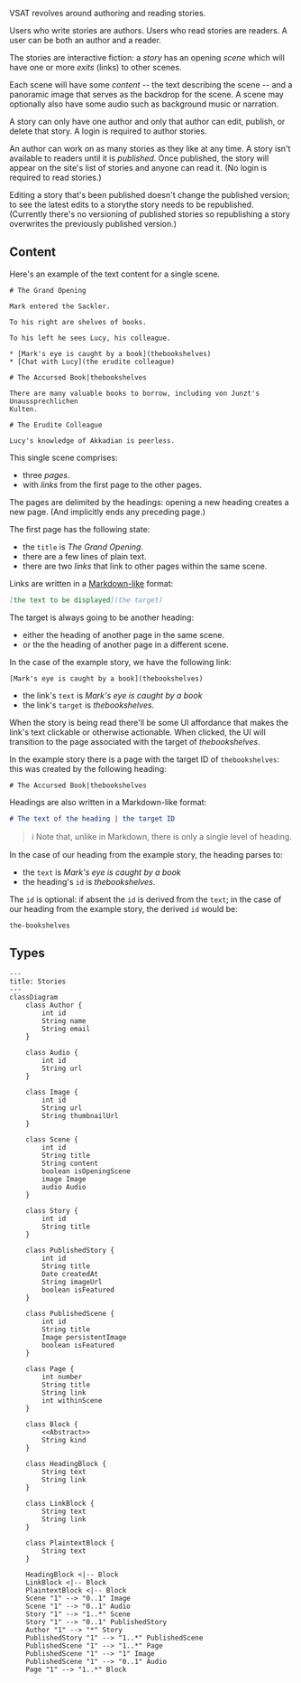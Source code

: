 VSAT revolves around authoring and reading stories.

Users who write stories are authors. Users who read stories are readers. A user
can be both an author and a reader.

The stories are interactive fiction: a _story_ has an opening _scene_ which will
have one or more _exits_ (links) to other scenes.

Each scene will have some _content_ -- the text describing the scene -- and a
panoramic image that serves as the backdrop for the scene. A scene may
optionally also have some audio such as background music or narration.

A story can only have one author and only that author can edit, publish, or
delete that story. A login is required to author stories.

An author can work on as many stories as they like at any time. A story isn't
available to readers until it is _published_. Once published, the story will
appear on the site's list of stories and anyone can read it. (No login is
required to read stories.)

Editing a story that's been published doesn't change the published version; to
see the latest edits to a storythe story needs to be republished. (Currently
there's no versioning of published stories so republishing a story overwrites
the previously published version.)

## Content

Here's an example of the text content for a single scene.

```
# The Grand Opening

Mark entered the Sackler.

To his right are shelves of books.

To his left he sees Lucy, his colleague.

* [Mark's eye is caught by a book](thebookshelves)
* [Chat with Lucy](the erudite colleague)

# The Accursed Book|thebookshelves

There are many valuable books to borrow, including von Junzt's Unaussprechlichen
Kulten.

# The Erudite Colleague

Lucy's knowledge of Akkadian is peerless.
```

This single scene comprises:

* three _pages_.
* with _links_ from the first page to the other pages.

The pages are delimited by the headings: opening a new heading creates a new
page. (And implicitly ends any preceding page.)

The first page has the following state:

* the `title` is _The Grand Opening_.
* there are a few lines of plain text.
* there are two _links_ that link to other pages within the same scene.

Links are written in a
[Markdown-like](https://www.markdownguide.org/basic-syntax/#links) format:

```markdown
[the text to be displayed](the target)
```

The target is always going to be another heading:

* either the heading of another page in the same scene.
* or the the heading of another page in a different scene.

In the case of the example story, we have the following link:

```
[Mark's eye is caught by a book](thebookshelves)
```

* the link's `text` is _Mark's eye is caught by a book_
* the link's `target` is _thebookshelves_.

When the story is being read there'll be some UI affordance that makes the
link's text clickable or otherwise actionable. When clicked, the UI will
transition to the page associated with the target of _thebookshelves_.

In the example story there is a page with the target ID of `thebookshelves`:
this was created by the following heading:

```
# The Accursed Book|thebookshelves
```

Headings are also written in a Markdown-like format:

```markdown
# The text of the heading | the target ID
```

> ℹ️ Note that, unlike in Markdown, there is only a single level of heading.

In the case of our heading from the example story, the heading parses to:

* the `text` is _Mark's eye is caught by a book_
* the heading's `id` is _thebookshelves_.

The `id` is optional: if absent the `id` is derived from the `text`; in the case
of our heading from the example story, the derived `id` would be:

```
the-bookshelves
```

## Types

```mermaid
---
title: Stories
---
classDiagram
    class Author {
        int id
        String name
        String email
    }

    class Audio {
        int id
        String url
    }

    class Image {
        int id
        String url
        String thumbnailUrl
    }

    class Scene {
        int id
        String title
        String content
        boolean isOpeningScene
        image Image
        audio Audio
    }

    class Story {
        int id
        String title
    }

    class PublishedStory {
        int id
        String title
        Date createdAt
        String imageUrl
        boolean isFeatured
    }

    class PublishedScene {
        int id
        String title
        Image persistentImage
        boolean isFeatured
    }

    class Page {
        int number
        String title
        String link
        int withinScene
    }

    class Block {
        <<Abstract>>
        String kind
    }

    class HeadingBlock {
        String text
        String link
    }

    class LinkBlock {
        String text
        String link
    }

    class PlaintextBlock {
        String text
    }

    HeadingBlock <|-- Block
    LinkBlock <|-- Block
    PlaintextBlock <|-- Block
    Scene "1" --> "0..1" Image
    Scene "1" --> "0..1" Audio
    Story "1" --> "1..*" Scene
    Story "1" --> "0..1" PublishedStory
    Author "1" --> "*" Story
    PublishedStory "1" --> "1..*" PublishedScene
    PublishedScene "1" --> "1..*" Page
    PublishedScene "1" --> "1" Image
    PublishedScene "1" --> "0..1" Audio
    Page "1" --> "1..*" Block
```
